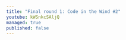 ```yaml
---
title: "Final round 1: Code in the Wind #2"
youtube: kWSnkcSAljQ
managed: true
published: false
---
```

